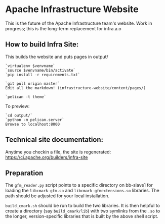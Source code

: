 Apache Infrastructure Website
=============================

This is the future of the Apache Infrastructure team's website.
Work in progress; this is the long-term replacement for infra.a.o

## How to build Infra Site:
This builds the website and puts pages in output/

    `virtualenv $venvname`
    `source $venvname/bin/activate`
    `pip install -r requirements.txt`

    `git pull origin master`
    Edit all the markdown! (infrastructure-website/content/pages/)

    `pelican -t theme`

To preview:

    `cd output/`
    `python -m pelican.server`
    Browse to localhost:8000

## Technical site documentation:
Anytime you checkin a file, the site is regenerated:
https://ci.apache.org/builders/infra-site

## Preparation
The `gfm_reader.py` script points to a specific directory on
bb-slave1 for loading the `libcmark-gfm.so` and `libcmark-gfmextensions.so`
libraries. The path should be adjusted for your local installation.

`build_cmark.sh` should be run to build the two libraries. It is
then helpful to create a directory (say `build_cmark/lib`) with
two symlinks from the `.so` to the longer, version-specific libraries
that is built by the above shell script.
